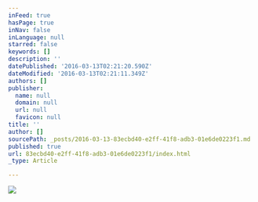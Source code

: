 ```yaml
---
inFeed: true
hasPage: true
inNav: false
inLanguage: null
starred: false
keywords: []
description: ''
datePublished: '2016-03-13T02:21:20.590Z'
dateModified: '2016-03-13T02:21:11.349Z'
authors: []
publisher:
  name: null
  domain: null
  url: null
  favicon: null
title: ''
author: []
sourcePath: _posts/2016-03-13-83ecbd40-e2ff-41f8-adb3-01e6de0223f1.md
published: true
url: 83ecbd40-e2ff-41f8-adb3-01e6de0223f1/index.html
_type: Article

---
```

![](https://the-grid-user-content.s3-us-west-2.amazonaws.com/cdf83aa2-e46b-4145-aac9-c2205aceac88.jpg)
